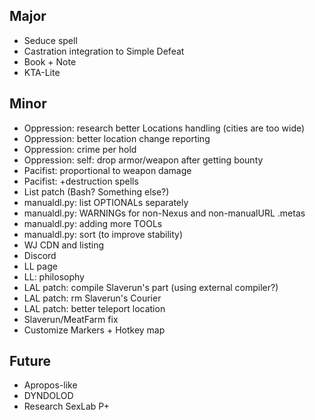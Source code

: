 ## Major
- Seduce spell
- Castration integration to Simple Defeat
- Book + Note
- KTA-Lite

## Minor
- Oppression: research better Locations handling (cities are too wide)
- Oppression: better location change reporting
- Oppression: crime per hold
- Oppression: self: drop armor/weapon after getting bounty 
- Pacifist: proportional to weapon damage
- Pacifist: +destruction spells
- List patch (Bash? Something else?)
- manualdl.py: list OPTIONALs separately
- manualdl.py: WARNINGs for non-Nexus and non-manualURL .metas
- manualdl.py: adding more TOOLs
- manualdl.py: sort (to improve stability)
- WJ CDN and listing
- Discord
- LL page
- LL: philosophy
- LAL patch: compile Slaverun's part (using external compiler?)
- LAL patch: rm Slaverun's Courier
- LAL patch: better teleport location
- Slaverun/MeatFarm fix
- Customize Markers + Hotkey map

## Future
- Apropos-like
- DYNDOLOD
- Research SexLab P+
